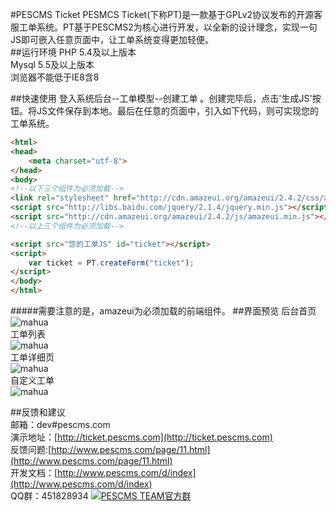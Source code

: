 #PESCMS Ticket
PESMCS Ticket(下称PT)是一款基于GPLv2协议发布的开源客服工单系统。PT基于PESCMS2为核心进行开发，以全新的设计理念，实现一句JS即可嵌入任意页面中，让工单系统变得更加轻便。  
##运行环境
PHP 5.4及以上版本  
Mysql 5.5及以上版本  
浏览器不能低于IE8含8  

##快速使用
登入系统后台--工单模型--创建工单 。创建完毕后，点击'生成JS'按钮。将JS文件保存到本地。最后在任意的页面中，引入如下代码，则可实现您的工单系统。  
  
```html
<html>
<head>
    <meta charset="utf-8">
</head>
<body>
<!--以下三个组件为必须加载-->
<link rel="stylesheet" href="http://cdn.amazeui.org/amazeui/2.4.2/css/amazeui.min.css">
<script src="http://libs.baidu.com/jquery/2.1.4/jquery.min.js"></script>
<script src="http://cdn.amazeui.org/amazeui/2.4.2/js/amazeui.min.js"></script>
<!--以上三个组件为必须加载-->

<script src="您的工单JS" id="ticket"></script>
<script>
    var ticket = PT.createForm("ticket");
</script>
</body>
</html>
```
#####需要注意的是，amazeui为必须加载的前端组件。
##界面预览
后台首页  
![mahua](http://ww4.sinaimg.cn/large/d2d33fbfgw1ezoq4h8zobj213v0c2q5a.jpg)  
工单列表  
![mahua](http://ww3.sinaimg.cn/large/d2d33fbfgw1ezoq4gn8vhj213n0dewiq.jpg)  
工单详细页     
![mahua](http://ww3.sinaimg.cn/large/d2d33fbfgw1ezoq4h6k97j213f0m6mzs.jpg)  
自定义工单   
![mahua](http://ww2.sinaimg.cn/large/d2d33fbfgw1ezoq4i0ienj213q0a9acn.jpg)  

##反馈和建议  
邮箱：dev#pescms.com  
演示地址：[http://ticket.pescms.com](http://ticket.pescms.com)  
反馈问题:[http://www.pescms.com/page/11.html](http://www.pescms.com/page/11.html)  
开发文档：[http://www.pescms.com/d/index](http://www.pescms.com/d/index)  
QQ群：451828934 <a target="_blank" href="http://shang.qq.com/wpa/qunwpa?idkey=70b9d382c5751b7b64117191a71d083fbab885f1fb7c009f0dc427851300be3a"><img border="0" src="http://pub.idqqimg.com/wpa/images/group.png" alt="PESCMS TEAM官方群" title="PESCMS TEAM官方群"></a> 